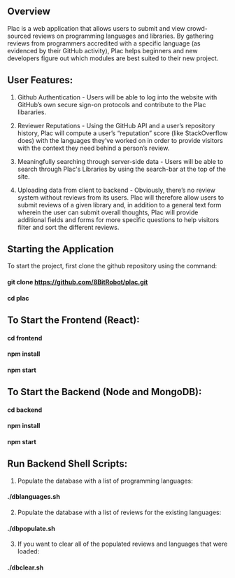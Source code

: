 ## Overview
Plac is a web application that allows users to submit and view crowd-sourced reviews on programming languages and libraries. By gathering reviews from programmers accredited with a specific language (as evidenced by their GitHub activity), Plac helps beginners and new developers figure out which modules are best suited to their new project.

## User Features:
1. Github Authentication - Users will be able to log into the website with GitHub’s own secure sign-on protocols and contribute to the Plac libararies.

2. Reviewer Reputations -  Using the GitHub API and a user’s repository history, Plac will compute a user’s “reputation” score (like StackOverflow does) with the languages they’ve worked on in order to provide visitors with the context they need behind a person’s review. 

3. Meaningfully searching through server-side data - Users will be able to search through Plac's Libraries by using the search-bar at the top of the site.

4. Uploading data from client to backend -  Obviously, there’s no review system without reviews from its users. Plac will therefore allow users to submit reviews of a given library and, in addition to a general text form wherein the user can submit overall thoughts, Plac will provide additional fields and forms for more specific questions to help visitors filter and sort the different reviews.

## Starting the Application
To start the project, first clone the github repository using the command:

#### git clone https://github.com/8BitRobot/plac.git

#### cd plac

## To Start the Frontend (React):

#### cd frontend

#### npm install

#### npm start

## To Start the Backend (Node and MongoDB):

#### cd backend

#### npm install

#### npm start

## Run Backend Shell Scripts:

1. Populate the database with a list of programming languages:
#### ./dblanguages.sh

2. Populate the database with a list of reviews for the existing languages:
#### ./dbpopulate.sh

3. If you want to clear all of the populated reviews and languages that were loaded:
#### ./dbclear.sh
